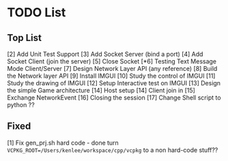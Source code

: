 # TODO List 

## Top List 

[2] Add Unit Test Support 
[3] Add Socket Server (bind a port)
[4] Add Socket Client (join the server)
[5] Close Socket 
[*6] Testing Text Message Mode Client/Server 
[7] Design Network Layer API (any reference)
[8] Build the Network layer API 
[9] Install IMGUI
[10] Study the control of IMGUI 
[11] Study the drawing of IMGUI 
[12] Setup Interactive test on IMGUI 
[13] Design the simple Game architecture 
[14] Host setup 
[14] Client join in 
[15] Exchange NetworkEvent
[16] Closing the session
[17] Change Shell script to python ??

## Fixed 

[1] Fix gen_prj.sh hard code - done 
turn `VCPKG_ROOT=/Users/kenlee/workspace/cpp/vcpkg`
to a non hard-code stuff??

